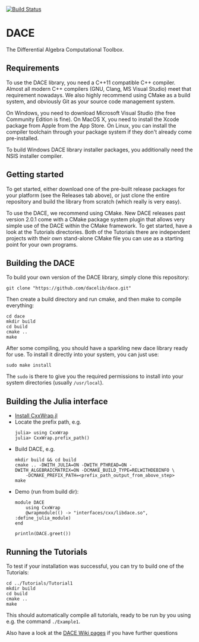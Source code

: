 [![Build Status](https://travis-ci.org/dacelib/dace.svg?branch=master)](https://travis-ci.org/dacelib/dace)

# DACE
The Differential Algebra Computational Toolbox.

## Requirements
To use the DACE library, you need a C++11 compatible C++ compiler. Almost all modern C++ compilers (GNU, Clang, MS Visual Studio) meet that requirement nowadays. We also highly recommend using CMake as a build system, and obviously Git as your source code management system.

On Windows, you need to download Microsoft Visual Studio (the free Community Edition is fine). On MacOS X, you need to install the Xcode package from Apple from the App Store. On Linux, you can install the compiler toolchain through your package system if they don't already come pre-installed.

To build Windows DACE library installer packages, you additionally need the NSIS installer compiler.

## Getting started
To get started, either download one of the pre-built release packages for your platform (see the Releases tab above), or just clone the entire repository and build the library from scratch (which really is very easy).

To use the DACE, we recommend using CMake. New DACE releases past version 2.0.1 come with a CMake package system plugin that allows very simple use of the DACE within the CMake framework. To get started, have a look at the Tutorials directories. Both of the Tutorials there are independent projects with their own stand-alone CMake file you can use as a starting point for your own programs.

## Building the DACE
To build your own version of the DACE library, simply clone this repository:
```
git clone "https://github.com/dacelib/dace.git"
```
Then create a build directory and run cmake, and then make to compile everything:
```
cd dace
mkdir build
cd build
cmake ..
make
```
After some compiling, you should have a sparkling new dace library ready for use. To install it directly into your system, you can just use:
```
sudo make install
```
The ```sudo``` is there to give you the required permissions to install into your system directories (usually ```/usr/local```).

## Building the Julia interface

- [Install CxxWrap.jl](https://github.com/JuliaInterop/CxxWrap.jl)
- Locate the prefix path, e.g.
  ```
  julia> using CxxWrap
  julia> CxxWrap.prefix_path()
  ```
- Build DACE, e.g.
  ```
  mkdir build && cd build
  cmake .. -DWITH_JULIA=ON -DWITH_PTHREAD=ON -DWITH_ALGEBRAICMATRIX=ON -DCMAKE_BUILD_TYPE=RELWITHDEBINFO \
      -DCMAKE_PREFIX_PATH=<prefix_path_output_from_above_step>
  make
  ```
- Demo (run from build dir):
  ```  
  module DACE
      using CxxWrap
      @wrapmodule(() -> "interfaces/cxx/libdace.so", :define_julia_module)
  end

  println(DACE.greet())
  ```

## Running the Tutorials
To test if your installation was successful, you can try to build one of the Tutorials:
```
cd ../Tutorials/Tutorial1
mkdir build
cd build
cmake ..
make
```
This should automatically compile all tutorials, ready to be run by you using e.g. the command ```./Example1```.

Also have a look at the [DACE Wiki pages](https://github.com/dacelib/dace/wiki) if you have further questions
